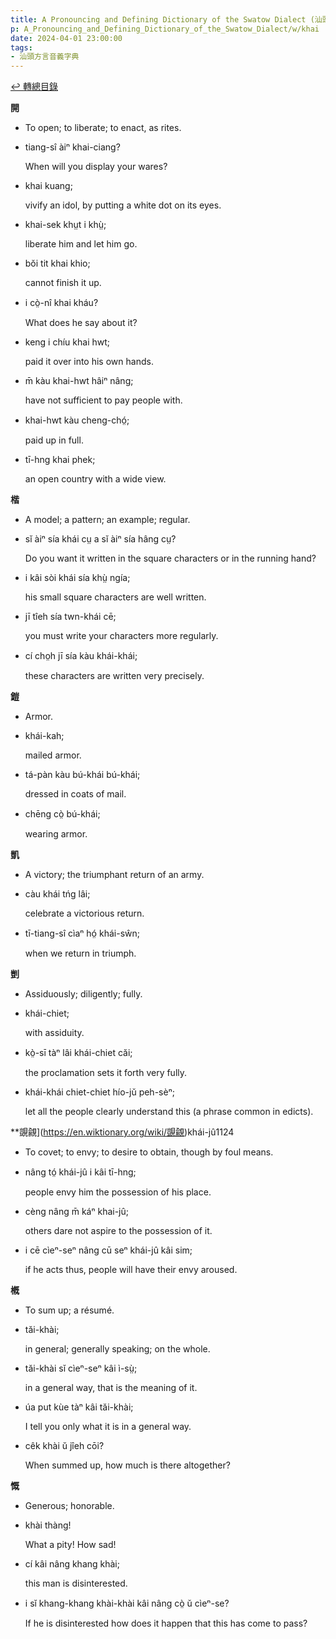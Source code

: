 ```yaml
---
title: A Pronouncing and Defining Dictionary of the Swatow Dialect (汕頭方言音義字典) / khai
p: A_Pronouncing_and_Defining_Dictionary_of_the_Swatow_Dialect/w/khai
date: 2024-04-01 23:00:00
tags: 
- 汕頭方言音義字典
---
```


[↩️ 轉總目錄](/A_Pronouncing_and_Defining_Dictionary_of_the_Swatow_Dialect)


**開**
- To open; to liberate; to enact, as rites.

- tiang-sî àiⁿ khai-ciang?

  When will you display your wares?

- khai kuang;

  vivify an idol, by putting a white dot on its eyes.

- khai-sek khṳt i khṳ̀;

  liberate him and let him go.

- bŏi tit khai khio;

  cannot finish it up.

- i cò̤-nî khai kháu?

  What does he say about it?

- keng i chíu khai hwt;

  paid it over into his own hands.

- m̄ kàu khai-hwt hâiⁿ nâng;

  have not sufficient to pay people with.

- khai-hwt kàu cheng-chó̤;

  paid up in full.

- tī-hng khai phek;

  an open country with a wide view.

**楷**
- A model; a pattern; an example; regular.

- sĭ àiⁿ sía khái cṳ a sĭ àiⁿ sía hâng cṳ?

  Do you want it written in the square characters or in the running hand?

- i kâi sòi khái sía khṳ̀ ngía;

  his small square characters are well written.

- jī tîeh sía twn-khái cē;

  you must write your characters more regularly.

- cí cho̤h jī sía kàu khái-khái;

  these characters are written very precisely.

**鎧**
- Armor.

- khái-kah;

  mailed armor.

- tá-pàn kàu bú-khái bú-khái;

  dressed in coats of mail.

- chēng cò̤ bú-khái;

  wearing armor. 

**凱**
- A victory; the triumphant return of an army.

- càu khái tńg lâi;

  celebrate a victorious return.

- tī-tiang-sî cìaⁿ hó̤ khái-sŵn;

  when we return in triumph.

**剴**
- Assiduously; diligently; fully.

- khái-chiet;

  with assiduity.

- kò̤-sī tàⁿ lâi khái-chiet căi;

  the proclamation sets it forth very fully.

- khái-khái chiet-chiet hío-jŭ peh-sèⁿ;

  let all the people clearly understand this (a phrase common in edicts).

**覬覦](https://en.wiktionary.org/wiki/覬覦)khái-jû1124
- To covet; to envy; to desire to obtain, though by foul means.

- nâng tó̤ khái-jû i kâi tī-hng;

  people envy him the possession of his place.

- cèng nâng m̄ káⁿ khai-jû;

  others dare not aspire to the possession of it.

- i cē cìeⁿ-seⁿ nâng cū seⁿ khái-jû kâi sim;

  if he acts thus, people will have their envy aroused.

**槪**
- To sum up; a résumé.

- tăi-khài;

  in general; generally speaking; on the whole.

- tăi-khài sĭ cìeⁿ-seⁿ kâi ì-sṳ̀;

  in a general way, that is the meaning of it.

- úa put kùe tàⁿ kâi tăi-khài;

  I tell you only what it is in a general way.

- cêk khài ŭ jîeh cōi?

  When summed up, how much is there altogether?

**慨**
- Generous; honorable.

- khài thàng!

  What a pity! How sad!

- cí kâi nâng khang khài;

  this man is disinterested.

- i sĭ khang-khang khài-khài kâi nâng cò̤ ŭ cìeⁿ-se?

  If he is disinterested how does it happen that this has come to pass?